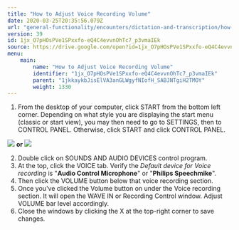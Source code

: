 ```yaml
---
title: "How to Adjust Voice Recording Volume"
date: 2020-03-25T20:35:56.079Z
url: "general-functionality/encounters/dictation-and-transcription/how-to-adjust-voice-recording-volume.html"
version: 39
id: 1jx_O7pHOsPVe1SPxxfo-eQ4C4evvnOhTc7_p3vmaIEk
source: https://drive.google.com/open?id=1jx_O7pHOsPVe1SPxxfo-eQ4C4evvnOhTc7_p3vmaIEk
menu:
    main:
        name: "How to Adjust Voice Recording Volume"
        identifier: "1jx_O7pHOsPVe1SPxxfo-eQ4C4evvnOhTc7_p3vmaIEk"
        parent: "1jkkaykbJisElVA3anGLWgyfNIofH_SABJNTgiH2TMOY"
        weight: 1330
---
```

1. From the desktop of your computer, click START from the bottom left corner. Depending on what style you are displaying the start menu (classic or start view), you may then need to go to SETTINGS, then to CONTROL PANEL. Otherwise, click START and click CONTROL PANEL.



![](../../../external_files/8bd0574f4abe3a887212d6d259838b99.png) **or** ![](../../../external_files/ebef7038ec6eb58b362f6655ad6cd6cb.png)



2. Double click on SOUNDS AND AUDIO DEVICES control program.
3. At the top, click the VOICE tab. Verify the <em>Default device for Voice recording</em> is "<strong>Audio Control Microphone</strong>" or "<strong>Philips Speechmike</strong>".
4. Then click the VOLUME button below that voice recording section.
5. Once you've clicked the Volume button on under the Voice recording section. It will open the WAVE IN or Recording Control window. Adjust VOLUME bar level accordingly.
6. Close the windows by clicking the X at the top-right corner to save changes.
